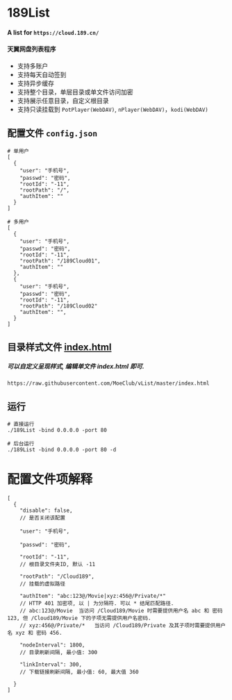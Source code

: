# 189List
#### A list for `https://cloud.189.cn/`
#### 天翼网盘列表程序
- 支持多账户
- 支持每天自动签到
- 支持异步缓存
- 支持整个目录，单层目录或单文件访问加密
- 支持展示任意目录，自定义根目录
- 支持只读挂载到 `PotPlayer(WebDAV)`, `nPlayer(WebDAV)`，`kodi(WebDAV)`

## 配置文件 `config.json`
```
# 单用户
[
  {
    "user": "手机号",
    "passwd": "密码",
    "rootId": "-11",
    "rootPath": "/",
    "authItem": ""
  }
]

# 多用户
[
  {
    "user": "手机号",
    "passwd": "密码",
    "rootId": "-11",
    "rootPath": "/189Cloud01",
    "authItem": ""
  },
  {
    "user": "手机号",
    "passwd": "密码",
    "rootId": "-11",
    "rootPath": "/189Cloud02"
    "authItem": "",
  }
]

```


## 目录样式文件 [index.html](https://raw.githubusercontent.com/MoeClub/vList/master/index.html)
##### 可以自定义呈现样式, 编辑单文件 index.html 即可.
```
https://raw.githubusercontent.com/MoeClub/vList/master/index.html

```

## 运行
```
# 直接运行
./189List -bind 0.0.0.0 -port 80

# 后台运行
./189List -bind 0.0.0.0 -port 80 -d

```

# 配置文件项解释
```
[
  {
    "disable": false,
    // 是否关闭该配置
    
    "user": "手机号",
    
    "passwd": "密码",
    
    "rootId": "-11",
    // 根目录文件夹ID, 默认 -11
    
    "rootPath": "/Cloud189",
    // 挂载的虚拟路径
    
    "authItem": "abc:123@/Movie|xyz:456@/Private/*"
    // HTTP 401 加密项, 以 | 为分隔符. 可以 * 结尾匹配路径.
    // abc:123@/Movie  当访问 /Cloud189/Movie 时需要提供用户名 abc 和 密码 123, 但 /Cloud189/Movie 下的子项无需提供用户名密码.
    // xyz:456@/Private/*   当访问 /Cloud189/Private 及其子项时需要提供用户名 xyz 和 密码 456.
    
    "nodeInterval": 1800,
    // 目录刷新间隔, 最小值: 300
    
    "linkInterval": 300,
    // 下载链接刷新间隔, 最小值: 60, 最大值 360
    
  }
]

```
